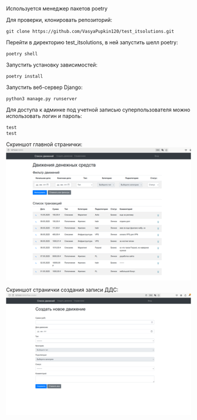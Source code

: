 Используется менеджер пакетов poetry

Для проверки, клонировать репозиторий:

    git clone https://github.com/VasyaPupkin120/test_itsolutions.git

Перейти в директорию test_itsolutions, в ней запустить шелл poetry:

    poetry shell

Запустить установку зависимостей:

    poetry install

Запустить веб-сервер Django:

    python3 manage.py runserver

Для доступа к админке под учетной записью суперпользователя можно использовать логин и пароль:

    test
    test

Скриншот главной странички:
![Главная](screenshots/main.png)

Скриншот странички создания записи ДДС:
![Главная](screenshots/createflow.png)
